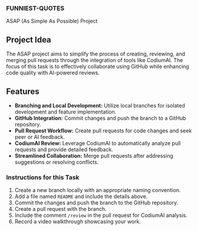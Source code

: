 ### FUNNIEST-QUOTES


ASAP (As Simple As Possible) Project

## Project Idea
The ASAP project aims to simplify the process of creating, reviewing, and merging pull requests through the integration of tools like CodiumAI. The focus of this task is to effectively collaborate using GitHub while enhancing code quality with AI-powered reviews.

## Features
- **Branching and Local Development:** Utilize local branches for isolated development and feature implementation.
- **GitHub Integration:** Commit changes and push the branch to a GitHub repository.
- **Pull Request Workflow:** Create pull requests for code changes and seek peer or AI feedback.
- **CodiumAI Review:** Leverage CodiumAI to automatically analyze pull requests and provide detailed feedback.
- **Streamlined Collaboration:** Merge pull requests after addressing suggestions or resolving conflicts.

### Instructions for this Task
1. Create a new branch locally with an appropriate naming convention.
2. Add a file named `README` and include the details above.
3. Commit the changes and push the branch to the GitHub repository.
4. Create a pull request with the branch.
5. Include the comment `/review` in the pull request for CodiumAI analysis.
6. Record a video walkthrough showcasing your work.
